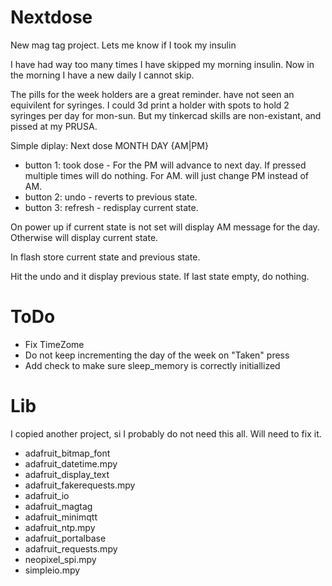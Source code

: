 # Nextdose
New mag tag project. Lets me know if I took my insulin

I have had way too many times I have skipped my morning insulin. Now in the morning I have a new daily I cannot skip. 

The pills for the week holders are a great reminder. have not seen an equivilent for syringes.
I could 3d print a holder with spots to hold 2 syringes per day for mon-sun. But my tinkercad skills are non-existant, and pissed at my PRUSA.

Simple diplay: Next dose MONTH DAY {AM|PM}
- button 1: took dose - For the PM will advance to next day.  If pressed multiple times will do nothing.  For AM. will just change PM instead of AM.
- button 2: undo - reverts to previous state.
- button 3: refresh - redisplay current state.

On power up if current state is not set will display AM message for the day. Otherwise will display current state.

In flash store current state and previous state.

Hit the undo and it display previous state.  If last state empty, do nothing.

# ToDo
- Fix TimeZome
- Do not keep incrementing the day of the week on "Taken" press
- Add check to make sure sleep_memory is correctly initiallized

# Lib
I copied another project, si I probably do not need this all.  Will need to fix it.

- adafruit_bitmap_font
- adafruit_datetime.mpy
- adafruit_display_text
- adafruit_fakerequests.mpy
- adafruit_io
- adafruit_magtag
- adafruit_minimqtt
- adafruit_ntp.mpy
- adafruit_portalbase
- adafruit_requests.mpy
- neopixel_spi.mpy
- simpleio.mpy
